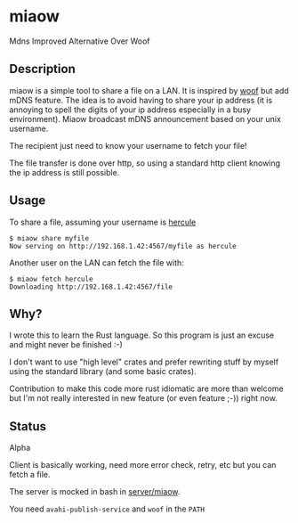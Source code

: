 # miaow
Mdns Improved Alternative Over Woof

## Description

miaow is a simple tool to share a file on a LAN. It is inspired by
[woof](http://www.home.unix-ag.org/simon/woof.html) but add mDNS feature. The
idea is to avoid having to share your ip address (it is annoying to spell the
digits of your ip address especially in a busy environment). Miaow broadcast
mDNS announcement based on your unix username.

The recipient just need to know your username to fetch your file!

The file transfer is done over http, so using a standard http client knowing
the ip address is still possible.

## Usage

To share a file, assuming your username is [hercule](https://en.wikipedia.org/wiki/Spiff_and_Hercules)

```
$ miaow share myfile
Now serving on http://192.168.1.42:4567/myfile as hercule
```

Another user on the LAN can fetch the file with:

```
$ miaow fetch hercule
Downloading http://192.168.1.42:4567/file
```

## Why?

I wrote this to learn the Rust language. So this program is just an excuse and
might never be finished :-)

I don't want to use "high level" crates and prefer rewriting stuff by myself
using the standard library (and some basic crates).

Contribution to make this code more rust idiomatic are more than welcome but I'm
not really interested in new feature (or even feature ;-)) right now.

## Status

Alpha

Client is basically working, need more error check, retry, etc but you can fetch
a file.

The server is mocked in bash in [server/miaow](server/miaow).

You need `avahi-publish-service` and `woof` in the `PATH`
